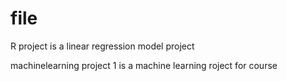 # file
R project is a linear regression model project


machinelearning project 1 is a machine learning roject for course
